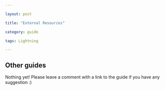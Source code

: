 ```yaml
---

layout: post

title: "External Resources"

category: guide

tags: Lightning

---
```


## Other guides

Nothing yet! Please leave a comment with a link to the guide if you have any suggestion :)
